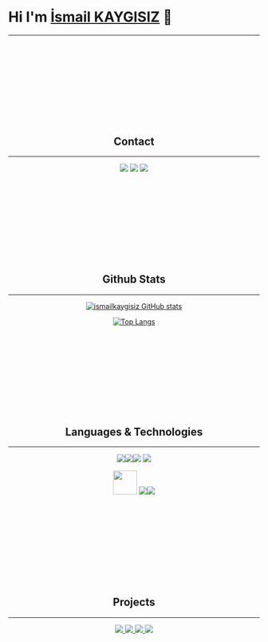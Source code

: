 # Hi I'm [İsmail KAYGISIZ](https://ismailkaygisiz.github.io/) 👋
---

<div style="align-items:center;text-align:center;margin-top:5vh">

## __Contact__
---
<a title="Gmail" href="mailto:kaygisizismail24@gmail.com"><img src="https://img.icons8.com/color/48/000000/gmail-new.png"/></a>
<a title="LinkedIn" href="https://www.linkedin.com/in/ismail-kaygisiz-a39174200/" target="_blank"><img src="https://img.icons8.com/color/48/000000/linkedin.png"/></a>
<a title="Instagram" href="https://www.instagram.com/ismail_kaygszz/" target="_blank"><img src="https://img.icons8.com/fluency/48/000000/instagram-new.png"/></a>

<div style="margin-top:5vh"></div>

## __Github Stats__
---
[![ismailkaygisiz GitHub stats](https://github-readme-stats.vercel.app/api?username=ismailkaygisiz&show_icons=true&theme=tokyonight)](https://github.com/ismailkaygisiz/)

[![Top Langs](https://github-readme-stats.vercel.app/api/top-langs/?username=ismailkaygisiz&theme=radical&layout=compact)](https://github.com/ismailkaygisiz/)

<div style="margin-top:5vh"></div>

## __Languages & Technologies__
---

<span><img src="https://img.icons8.com/color/48/000000/c-sharp-logo.png"/></span><span><img src="https://img.icons8.com/color/48/000000/dart.png"/></span><span><img src="https://img.icons8.com/color/48/000000/typescript.png"/></span>
</span><span><img src="https://img.icons8.com/color/48/000000/python--v1.png"/></span>

<span><img width=48px src="https://iconape.com/wp-content/png_logo_vector/dot-net-core.png"></span>
<span><img src="https://img.icons8.com/color/48/000000/flutter.png"/></span><span><img src="https://img.icons8.com/color/48/000000/angularjs.png"/>

<div style="margin-top:5vh"></div>

## __Projects__
---
<a href="https://github.com/ismailkaygisiz/TransportathonHackathon">
  <img src="https://github-readme-stats.vercel.app/api/pin/?username=ismailkaygisiz&repo=TransportathonHackathon&theme=cobalt" />
</a>
<a href="https://github.com/ismailkaygisiz/WordHuntHackathon">
  <img src="https://github-readme-stats.vercel.app/api/pin/?username=ismailkaygisiz&repo=WordHuntHackathon&theme=cobalt" />
</a>
<a href="https://github.com/ismailkaygisiz/ArtChitecture">
  <img src="https://github-readme-stats.vercel.app/api/pin/?username=ismailkaygisiz&repo=ArtChitecture&theme=cobalt" />
</a>
<a href="https://github.com/ismailkaygisiz/ReCapProject">
  <img src="https://github-readme-stats.vercel.app/api/pin/?username=ismailkaygisiz&repo=ReCapProject&theme=cobalt" />
</a>

</div>
